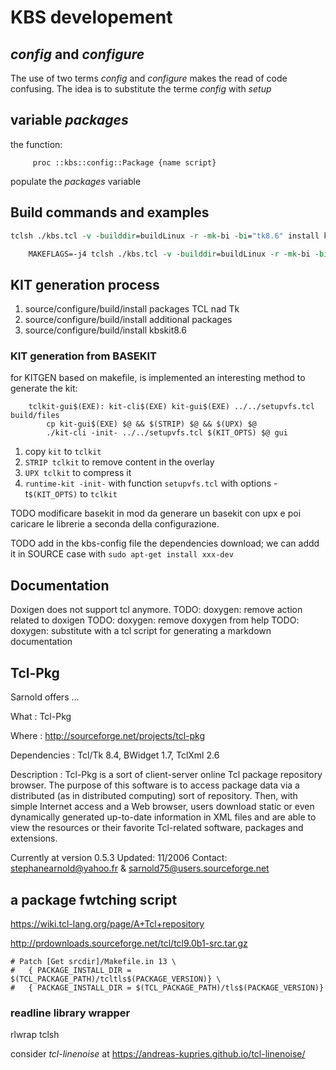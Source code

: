 # KBS developement

## *config* and *configure*

The use of two terms *config* and *configure* makes the read of code confusing.
The idea is to substitute the terme *config* with *setup*


## variable *packages*

the function:

         proc ::kbs::config::Package {name script} 

populate the *packages* variable


## Build commands and examples

```tcl
tclsh ./kbs.tcl -v -builddir=buildLinux -r -mk-bi -bi="tk8.6" install kbskit8.6
```

```tcl
    MAKEFLAGS=-j4 tclsh ./kbs.tcl -v -builddir=buildLinux -r -mk-bi -bi="tk8.6 tls1.7.22 tcllib1.21" install kbskit8.6
```

## KIT generation process

1. source/configure/build/install packages TCL nad Tk
2. source/configure/build/install additional packages
3. source/configure/build/install kbskit8.6

### KIT generation from BASEKIT
for KITGEN based on makefile, is implemented an interesting method to generate the kit:

```
    tclkit-gui$(EXE): kit-cli$(EXE) kit-gui$(EXE) ../../setupvfs.tcl build/files
        cp kit-gui$(EXE) $@ && $(STRIP) $@ && $(UPX) $@
        ./kit-cli -init- ../../setupvfs.tcl $(KIT_OPTS) $@ gui
```
1. copy `kit` to `tclkit`
2. `STRIP tclkit` to remove content in the overlay
3. `UPX tclkit` to compress it
4. `runtime-kit -init-`  with function `setupvfs.tcl` with options - t`$(KIT_OPTS)` to `tclkit`

TODO modificare basekit in mod da generare un basekit con upx e poi caricare le librerie a seconda della configurazione.

TODO add in the kbs-config file the dependencies download; we can addd it in SOURCE case with `sudo apt-get install xxx-dev `



## Documentation
Doxigen does not support tcl anymore.
TODO: doxygen: remove action related to doxigen
TODO: doxygen: remove doxygen from help
TODO: doxygen: substitute with a tcl script for generating a markdown documentation

## Tcl-Pkg

Sarnold offers ...

What : Tcl-Pkg  

Where : http://sourceforge.net/projects/tcl-pkg   

Dependencies : Tcl/Tk 8.4, BWidget 1.7, TclXml 2.6    

Description : Tcl-Pkg is a sort of client-server online Tcl package      repository browser. The purpose of this software is to access package data via a distributed (as in distributed computing) sort of repository.
Then, with simple Internet access and a Web browser, users download static or even dynamically generated up-to-date information in XML files and are able to view the resources or their favorite Tcl-related software, packages and extensions.

Currently at version 0.5.3 
Updated: 11/2006
Contact: <stephanearnold@yahoo.fr> & <sarnold75@users.sourceforge.net>

## a package fwtching script
https://wiki.tcl-lang.org/page/A+Tcl+repository

http://prdownloads.sourceforge.net/tcl/tcl9.0b1-src.tar.gz

    # Patch [Get srcdir]/Makefile.in 13 \
    #   { PACKAGE_INSTALL_DIR = $(TCL_PACKAGE_PATH)/tcltls$(PACKAGE_VERSION)} \
    #   { PACKAGE_INSTALL_DIR = $(TCL_PACKAGE_PATH)/tls$(PACKAGE_VERSION)}



### readline library wrapper
rlwrap tclsh

consider *tcl-linenoise* at https://andreas-kupries.github.io/tcl-linenoise/
